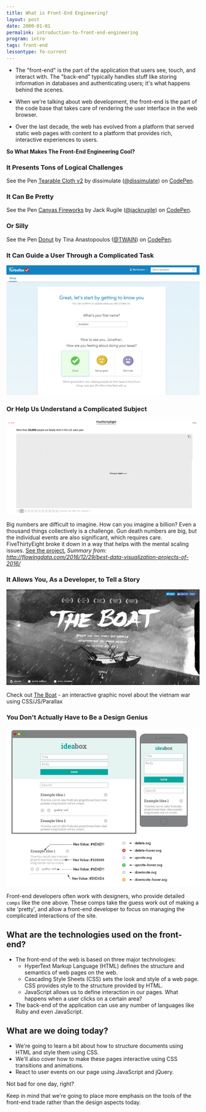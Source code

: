 ```yaml
---
title: What is Front-End Engineering?
layout: post
date: 2000-01-01
permalink: introduction-to-front-end-engineering
program: intro
tags: front-end
lessontype: fe-current
---
```


- The "front-end" is the part of the application that users see, touch, and interact with. The "back-end" typically handles stuff like storing information in databases and authenticating users; it's what happens behind the scenes.

- When we're talking about web development, the front-end is the part of the code base that takes care of rendering the user interface in the web browser.

- Over the last decade, the web has evolved from a platform that served static web pages with content to a platform that provides rich, interactive experiences to users.

**So What Makes The Front-End Engineering Cool?**

### It Presents Tons of Logical Challenges

<p data-height="500" data-theme-id="23788" data-slug-hash="eZxEBO" data-default-tab="result" data-user="dissimulate" data-embed-version="2" data-pen-title="Tearable Cloth v2" data-preview="true" class="codepen">See the Pen <a href="http://codepen.io/dissimulate/pen/eZxEBO/">Tearable Cloth v2</a> by dissimulate (<a href="http://codepen.io/dissimulate">@dissimulate</a>) on <a href="http://codepen.io">CodePen</a>.</p>
<script async src="https://production-assets.codepen.io/assets/embed/ei.js"></script>

### It Can Be Pretty

<p data-height="500" data-theme-id="dark" data-slug-hash="acAgx" data-default-tab="result" data-user="jackrugile" data-embed-version="2" data-pen-title="Canvas Fireworks" data-preview="true" class="codepen">See the Pen <a href="http://codepen.io/jackrugile/pen/acAgx/">Canvas Fireworks</a> by Jack Rugile (<a href="http://codepen.io/jackrugile">@jackrugile</a>) on <a href="http://codepen.io">CodePen</a>.</p>
<script async src="https://production-assets.codepen.io/assets/embed/ei.js"></script>

### Or Silly

<p data-height="500" data-theme-id="23788" data-slug-hash="VpJVgx" data-default-tab="result" data-user="TWAIN" data-embed-version="2" data-pen-title="Donut" data-preview="true" class="codepen">See the Pen <a href="http://codepen.io/TWAIN/pen/VpJVgx/">Donut</a> by Tina Anastopoulos (<a href="http://codepen.io/TWAIN">@TWAIN</a>) on <a href="http://codepen.io">CodePen</a>.</p>
<script async src="https://production-assets.codepen.io/assets/embed/ei.js"></script>

### It Can Guide a User Through a Complicated Task

![turbo tax guides a user](/images/turbo-tax.jpg)

### Or Help Us Understand a Complicated Subject

![FiveThirtyEight Gun Violence statistics](/images/gun-america.png)

Big numbers are difficult to imagine. How can you imagine a billion? Even a thousand things collectively is a challenge. Gun death numbers are big, but the individual events are also significant, which requires care. FiveThirtyEight broke it down in a way that helps with the mental scaling issues. [See the project.](http://fivethirtyeight.com/features/gun-deaths/)
<cite>Summary from: http://flowingdata.com/2016/12/29/best-data-visualization-projects-of-2016/</cite>

### It Allows You, As a Developer, to Tell a Story

![the boat image](/images/the-boat.png)

Check out [The Boat](http://www.sbs.com.au/theboat/) - an interactive graphic novel about the vietnam war using CSS/JS/Parallax

### You Don't Actually Have to Be a Design Genius

![An image of a typical comp - with mobile and desktop layouts - hex values and images for all the icons](/images/comp.jpeg)

Front-end developers often work with designers, who provide detailed `comps` like the one above. These comps take the guess work out of making a site 'pretty', and allow a front-end developer to focus on managing the complicated interactions of the site.

## What are the technologies used on the front-end?

- The front-end of the web is based on three major technologies:
  - HyperText Markup Language (HTML) defines the structure and semantics of web pages on the web.
  - Cascading Style Sheets (CSS) sets the look and style of a web page. CSS provides style to the structure provided by HTML.
  - JavaScript allows us to define interaction in our pages. What happens when a user clicks on a certain area?
- The back-end of the application can use any number of languages like Ruby and even JavaScript.

## What are we doing today?

- We're going to learn a bit about how to structure documents using HTML and style them using CSS.
- We'll also cover how to make these pages interactive using CSS transitions and animations.
- React to user events on our page using JavaScript and jQuery.

Not bad for one day, right?

Keep in mind that we're going to place more emphasis on the tools of the front-end trade rather than the design aspects today.
